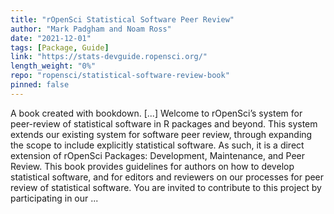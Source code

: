 ```yaml
---
title: "rOpenSci Statistical Software Peer Review"
author: "Mark Padgham and Noam Ross"
date: "2021-12-01"
tags: [Package, Guide]
link: "https://stats-devguide.ropensci.org/"
length_weight: "0%"
repo: "ropensci/statistical-software-review-book"
pinned: false
---
```


A book created with bookdown. [...] Welcome to rOpenSci’s system for peer-review of
statistical software in R packages and beyond. This system extends our existing
system for software peer
review, through expanding the
scope to
include explicitly statistical software. As such, it is a direct extension of
rOpenSci Packages: Development, Maintenance, and
Peer Review. This book provides guidelines for
authors on how to develop statistical software, and for editors and reviewers
on our processes for peer review of statistical software. You are invited to contribute to this project by participating in our ...
